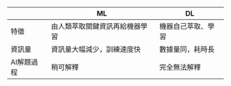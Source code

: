 |        | ML              | DL        |
| ------ | --------------- | --------- |
| 特徵     | 由人類萃取關鍵資訊再給機器學習 | 機器自己萃取、學習 |
| 資訊量    | 資訊量大幅減少，訓練速度快   | 數據量同，耗時長  |
| AI解題過程 | 稍可解釋            | 完全無法解釋    |
